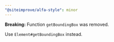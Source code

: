```yaml
---
"@siteimprove/alfa-style": minor
---
```


**Breaking:** Function `getBoundingBox` was removed.

Use `Element#getBoundingBox` instead.
